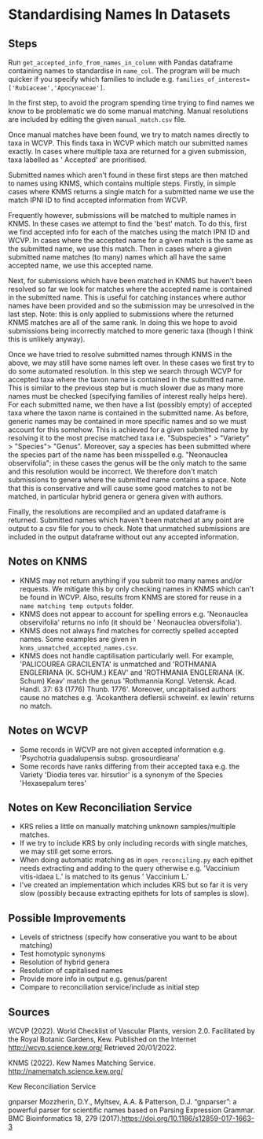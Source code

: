 # Standardising Names In Datasets

## Steps

Run `get_accepted_info_from_names_in_column` with Pandas dataframe containing names to standardise in `name_col`. The
program will be much quicker if you specify which families to include
e.g. `families_of_interest=['Rubiaceae','Apocynaceae']`.

In the first step, to avoid the program spending time trying to find names we know to be problematic we do some manual
matching. Manual resolutions are included by editing the given `manual_match.csv` file.

Once manual matches have been found, we try to match names directly to taxa in WCVP. This finds taxa in WCVP which match
our submitted names exactly. In cases where multiple taxa are returned for a given submission, taxa labelled as '
Accepted' are prioritised.

Submitted names which aren't found in these first steps are then matched to names using KNMS, which contains multiple
steps. Firstly, in simple cases where KNMS returns a single match for a submitted name we use the match IPNI ID to find
accepted information from WCVP.

Frequently however, submissions will be matched to multiple names in KNMS. In these cases we attempt to find the 'best'
match. To do this, first we find accepted info for each of the matches using the match IPNI ID and WCVP. In cases where
the accepted name for a given match is the same as the submitted name, we use this match. Then in cases where a given
submitted name matches (to many) names which all have the same accepted name, we use this accepted name.

Next, for submissions which have been matched in KNMS but haven't been resolved so far we look for matches where the
accepted name is contained in the submitted name. This is useful for catching instances where author names have been
provided and so the submission may be unresolved in the last step. Note: this is only applied to submissions where the
returned KNMS matches are all of the same rank. In doing this we hope to avoid submissions being incorrectly matched to
more generic taxa (though I think this is unlikely anyway).

Once we have tried to resolve submitted names through KNMS in the above, we may still have some names left over. In
these cases we first try to do some automated resolution. In this step we search through WCVP for accepted taxa where
the taxon name is contained in the submitted name. This is similar to the previous step but is much slower due as many
more names must be checked (specifying families of interest really helps here). For each submitted name, we then have a
list (possibly empty) of accepted taxa where the taxon name is contained in the submitted name. As before, generic names
may be contained in more specific names and so we must account for this somehow. This is achieved for a given submitted
name by resolving it to the most precise matched taxa i.e. "Subspecies" > "Variety" > "Species"> "Genus". Moreover, say
a species has been submitted where the species part of the name has been misspelled e.g. "Neonauclea observifolia"; in
these cases the genus will be the only match to the same and this resolution would be incorrect. We therefore don't
match submissions to genera where the submitted name contains a space. Note that this is conservative and will cause
some good matches to not be matched, in particular hybrid genera or genera given with authors.

Finally, the resolutions are recompiled and an updated dataframe is returned. Submitted names which haven't been matched
at any point are output to a csv file for you to check. Note that unmatched submissions are included in the output
dataframe without out any accepted information.

## Notes on KNMS

* KNMS may not return anything if you submit too many names and/or requests. We mitigate this by only checking names in
  KNMS which can't be found in WCVP. Also, results from KNMS are stored for reuse in a `name matching temp outputs`
  folder.
* KNMS does not appear to account for spelling errors e.g. 'Neonauclea observifolia' returns no info (it should be '
  Neonauclea obversifolia').
* KNMS does not always find matches for correctly spelled accepted names. Some examples are given
  in `knms_unmatched_accepted_names.csv`.
* KNMS does not handle captilisation particularly well. For example, 'PALICOUREA GRACILENTA' is unmatched and 'ROTHMANIA
  ENGLERIANA (K. SCHUM.) KEAV' and 'ROTHMANIA ENGLERIANA (K. Schum) Keav' match the genus 'Rothmannia Kongl. Vetensk.
  Acad. Handl. 37: 63 (1776) Thunb. 1776'. Moreover, uncapitalised authors cause no matches e.g. 'Acokanthera deflersii
  schweinf. ex lewin' returns no match.

## Notes on WCVP

* Some records in WCVP are not given accepted information e.g. 'Psychotria guadalupensis subsp. grosourdieana'
* Some records have ranks differing from their accepted taxa e.g. the Variety 'Diodia teres var. hirsutior' is a synonym
  of the Species 'Hexasepalum teres'

## Notes on Kew Reconciliation Service

* KRS relies a little on manually matching unknown samples/multiple matches.
* If we try to include KRS by only including records with single matches, we may still get some errors.
* When doing automatic matching as in `open_reconciling.py` each epithet needs extracting and adding to the query
  otherwise e.g. 'Vaccinium vitis-idaea L.' is matched to its genus '
  Vaccinium L.'
* I've created an implementation which includes KRS but so far it is very slow (possibly because extracting epithets for
  lots of samples is slow).

## Possible Improvements

* Levels of strictness (specify how conserative you want to be about matching)
* Test homotypic synonyms
* Resolution of hybrid genera
* Resolution of capitalised names
* Provide more info in output e.g. genus/parent
* Compare to reconciliation service/include as initial step

## Sources

WCVP (2022). World Checklist of Vascular Plants, version 2.0. Facilitated by the Royal Botanic Gardens, Kew. Published
on the Internet
http://wcvp.science.kew.org/
Retrieved 20/01/2022.

KNMS (2022). Kew Names Matching Service.
http://namematch.science.kew.org/

Kew Reconciliation Service

gnparser Mozzherin, D.Y., Myltsev, A.A. & Patterson, D.J. “gnparser”: a powerful parser for scientific names based on
Parsing Expression Grammar. BMC Bioinformatics 18, 279 (2017).https://doi.org/10.1186/s12859-017-1663-3
